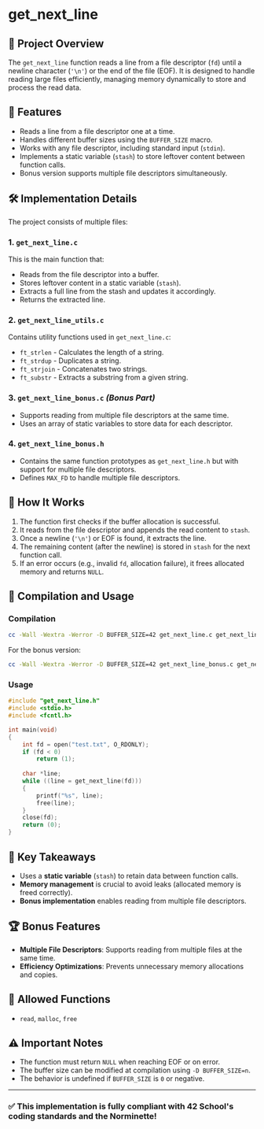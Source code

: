 # get_next_line

## 📌 Project Overview
The `get_next_line` function reads a line from a file descriptor (`fd`) until a newline character (`'\n'`) or the end of the file (EOF). It is designed to handle reading large files efficiently, managing memory dynamically to store and process the read data.

## 🚀 Features
- Reads a line from a file descriptor one at a time.
- Handles different buffer sizes using the `BUFFER_SIZE` macro.
- Works with any file descriptor, including standard input (`stdin`).
- Implements a static variable (`stash`) to store leftover content between function calls.
- Bonus version supports multiple file descriptors simultaneously.

## 🛠️ Implementation Details
The project consists of multiple files:

### **1. `get_next_line.c`**
This is the main function that:
- Reads from the file descriptor into a buffer.
- Stores leftover content in a static variable (`stash`).
- Extracts a full line from the stash and updates it accordingly.
- Returns the extracted line.

### **2. `get_next_line_utils.c`**
Contains utility functions used in `get_next_line.c`:
- `ft_strlen` - Calculates the length of a string.
- `ft_strdup` - Duplicates a string.
- `ft_strjoin` - Concatenates two strings.
- `ft_substr` - Extracts a substring from a given string.

### **3. `get_next_line_bonus.c`** *(Bonus Part)*
- Supports reading from multiple file descriptors at the same time.
- Uses an array of static variables to store data for each descriptor.

### **4. `get_next_line_bonus.h`**
- Contains the same function prototypes as `get_next_line.h` but with support for multiple file descriptors.
- Defines `MAX_FD` to handle multiple file descriptors.

## 📌 How It Works
1. The function first checks if the buffer allocation is successful.
2. It reads from the file descriptor and appends the read content to `stash`.
3. Once a newline (`'\n'`) or EOF is found, it extracts the line.
4. The remaining content (after the newline) is stored in `stash` for the next function call.
5. If an error occurs (e.g., invalid `fd`, allocation failure), it frees allocated memory and returns `NULL`.

## 📂 Compilation and Usage
### **Compilation**
```sh
cc -Wall -Wextra -Werror -D BUFFER_SIZE=42 get_next_line.c get_next_line_utils.c -o gnl
```

For the bonus version:
```sh
cc -Wall -Wextra -Werror -D BUFFER_SIZE=42 get_next_line_bonus.c get_next_line_utils_bonus.c -o gnl_bonus
```

### **Usage**
```c
#include "get_next_line.h"
#include <stdio.h>
#include <fcntl.h>

int main(void)
{
    int fd = open("test.txt", O_RDONLY);
    if (fd < 0)
        return (1);
    
    char *line;
    while ((line = get_next_line(fd)))
    {
        printf("%s", line);
        free(line);
    }
    close(fd);
    return (0);
}
```

## 🎯 Key Takeaways
- Uses a **static variable** (`stash`) to retain data between function calls.
- **Memory management** is crucial to avoid leaks (allocated memory is freed correctly).
- **Bonus implementation** enables reading from multiple file descriptors.

## 🏆 Bonus Features
- **Multiple File Descriptors**: Supports reading from multiple files at the same time.
- **Efficiency Optimizations**: Prevents unnecessary memory allocations and copies.

## 📜 Allowed Functions
- `read`, `malloc`, `free`

## ⚠️ Important Notes
- The function must return `NULL` when reaching EOF or on error.
- The buffer size can be modified at compilation using `-D BUFFER_SIZE=n`.
- The behavior is undefined if `BUFFER_SIZE` is `0` or negative.

---

### ✅ This implementation is fully compliant with 42 School's coding standards and the Norminette!

